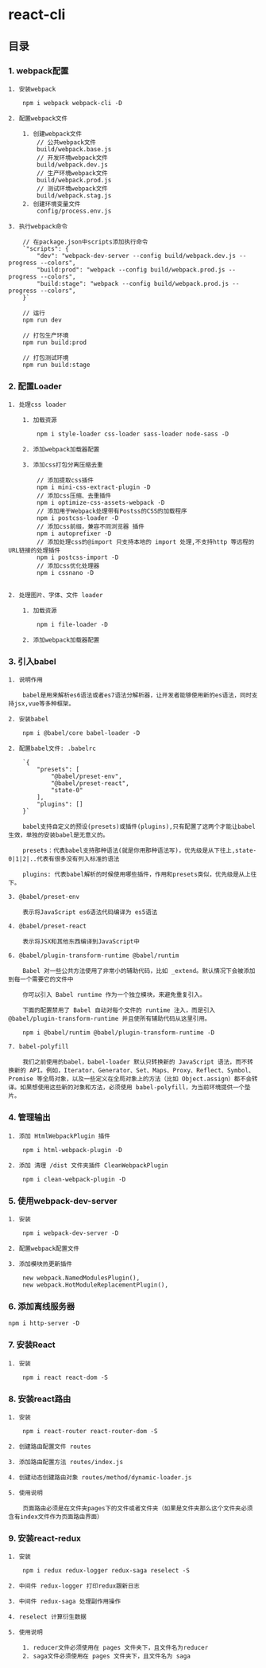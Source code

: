 # react-cli

## 目录

### 1. webpack配置

	1. 安装webpack
		
		npm i webpack webpack-cli -D

	2. 配置webpack文件
		
		1. 创建webpack文件
			// 公共webpack文件
			build/webpack.base.js
			// 开发环境webpack文件
			build/webpack.dev.js
			// 生产环境webpack文件
			build/webpack.prod.js
			// 测试环境webpack文件
			build/webpack.stag.js
		2. 创建环境变量文件
			config/process.env.js
 		
	3. 执行webpack命令
		
		// 在package.json中scripts添加执行命令
		`"scripts": {
			"dev": "webpack-dev-server --config build/webpack.dev.js --progress --colors",
    		"build:prod": "webpack --config build/webpack.prod.js --progress --colors",
    		"build:stage": "webpack --config build/webpack.prod.js --progress --colors",
		}`	
		
		// 运行
		npm run dev

		// 打包生产环境
		npm run build:prod

		// 打包测试环境
		npm run build:stage


### 2. 配置Loader

	1. 处理css loader

		1. 加载资源

			npm i style-loader css-loader sass-loader node-sass -D

		2. 添加webpack加载器配置
		
		3. 添加css打包分离压缩去重

			// 添加提取css插件
			npm i mini-css-extract-plugin -D
			// 添加css压缩、去重插件
			npm i optimize-css-assets-webpack -D
			// 添加用于Webpack处理带有Postss的CSS的加载程序
			npm i postcss-loader -D
			// 添加css前缀，兼容不同浏览器 插件
			npm i autoprefixer -D
			// 添加处理css的@import 只支持本地的 import 处理,不支持http 等远程的URL链接的处理插件
			npm i postcss-import -D
			// 添加css优化处理器
			npm i cssnano -D


	2. 处理图片、字体、文件 loader
		
		1. 加载资源

			npm i file-loader -D		

		2. 添加webpack加载器配置

### 3. 引入babel

	1. 说明作用
	
		babel是用来解析es6语法或者es7语法分解析器，让开发者能够使用新的es语法，同时支持jsx,vue等多种框架。	

	2. 安装babel
		
		npm i @babel/core babel-loader -D

	2. 配置babel文件: .babelrc

		`{
		    "presets": [
		        "@babel/preset-env",
				"@babel/preset-react",
				"state-0"
		    ],
		    "plugins": []
		}`

		babel支持自定义的预设(presets)或插件(plugins),只有配置了这两个才能让babel生效，单独的安装babel是无意义的。

		presets：代表babel支持那种语法(就是你用那种语法写)，优先级是从下往上,state-0|1|2|..代表有很多没有列入标准的语法

		plugins: 代表babel解析的时候使用哪些插件，作用和presets类似，优先级是从上往下。

	3. @babel/preset-env

		表示将JavaScript es6语法代码编译为 es5语法		

	4. @babel/preset-react

		表示将JSX和其他东西编译到JavaScript中

	6. @babel/plugin-transform-runtime @babel/runtim

		Babel 对一些公共方法使用了非常小的辅助代码，比如 _extend。默认情况下会被添加到每一个需要它的文件中
		
		你可以引入 Babel runtime 作为一个独立模块，来避免重复引入。

		下面的配置禁用了 Babel 自动对每个文件的 runtime 注入，而是引入 @babel/plugin-transform-runtime 并且使所有辅助代码从这里引用。

		npm i @babel/runtim @babel/plugin-transform-runtime -D

	7. babel-polyfill

		我们之前使用的babel，babel-loader 默认只转换新的 JavaScript 语法，而不转换新的 API。例如，Iterator、Generator、Set、Maps、Proxy、Reflect、Symbol、Promise 等全局对象，以及一些定义在全局对象上的方法（比如 Object.assign）都不会转译。如果想使用这些新的对象和方法，必须使用 babel-polyfill，为当前环境提供一个垫片。	


### 4. 管理输出

	1. 添加 HtmlWebpackPlugin 插件

		npm i html-webpack-plugin -D	

	2. 添加 清理 /dist 文件夹插件 CleanWebpackPlugin

		npm i clean-webpack-plugin -D


### 5. 使用webpack-dev-server

	1. 安装

		npm i webpack-dev-server -D

	2. 配置webpack配置文件

	3. 添加模块热更新插件

		new webpack.NamedModulesPlugin(),
		new webpack.HotModuleReplacementPlugin(),


### 6. 添加离线服务器

	npm i http-server -D


### 7. 安装React

	1. 安装

		npm i react react-dom -S


### 8. 安装react路由

	1. 安装

		npm i react-router react-router-dom -S

	2. 创建路由配置文件 routes
	
	3. 添加路由配置方法 routes/index.js
	
	4. 创建动态创建路由对象 routes/method/dynamic-loader.js
	
	5. 使用说明

		页面路由必须是在文件夹pages下的文件或者文件夹（如果是文件夹那么这个文件夹必须含有index文件作为页面路由界面）
	

### 9. 安装react-redux

	1. 安装

		npm i redux redux-logger redux-saga reselect -S

	2. 中间件 redux-logger 打印redux跟新日志
	
	3. 中间件 redux-saga 处理副作用操作
	
	4. reselect 计算衍生数据

	5. 使用说明

		1. reducer文件必须使用在 pages 文件夹下，且文件名为reducer
		2. saga文件必须使用在 pages 文件夹下，且文件名为 saga	
	
